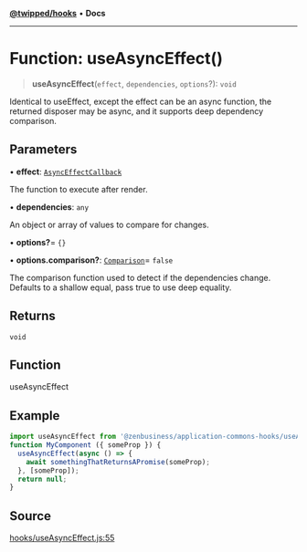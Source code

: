 [**@twipped/hooks**](../../README.md) • **Docs**

***

# Function: useAsyncEffect()

> **useAsyncEffect**(`effect`, `dependencies`, `options`?): `void`

Identical to useEffect, except the effect can be an async function, the returned
disposer may be async, and it supports deep dependency comparison.

## Parameters

• **effect**: [`AsyncEffectCallback`](../type-aliases/AsyncEffectCallback.md)

The function to execute after render.

• **dependencies**: `any`

An object or array of values to compare for changes.

• **options?**= `{}`

• **options.comparison?**: [`Comparison`](../type-aliases/Comparison.md)= `false`

The comparison function used to detect if
the dependencies change. Defaults to a shallow equal, pass true to use deep equality.

## Returns

`void`

## Function

useAsyncEffect

## Example

```ts
import useAsyncEffect from '@zenbusiness/application-commons-hooks/useAsyncEffect';
function MyComponent ({ someProp }) {
  useAsyncEffect(async () => {
    await somethingThatReturnsAPromise(someProp);
  }, [someProp]);
  return null;
}
```

## Source

[hooks/useAsyncEffect.js:55](https://github.com/Twipped/hooks/blob/main/hooks/useAsyncEffect.js#L55)
